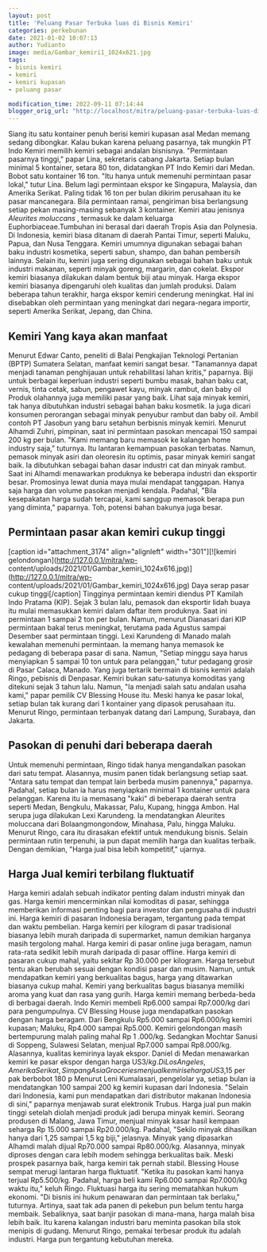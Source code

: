 ```yaml
---
layout: post
title: 'Peluang Pasar Terbuka luas di Bisnis Kemiri'
categories: perkebunan
date: 2021-01-02 10:07:13
author: Yudianto
image: media/Gambar_kemiri1_1024x621.jpg
tags:
- bisnis kemiri
- kemiri
- kemiri kupasan
- peluang pasar

modification_time: 2022-09-11 07:14:44
blogger_orig_url: "http://localhost/mitra/peluang-pasar-terbuka-luas-di-bisnis.html"
---
```


Siang itu satu kontainer penuh berisi kemiri kupasan asal Medan memang sedang
dibongkar. Kalau bukan karena peluang pasarnya, tak mungkin PT Indo Kemiri
memilih kemiri sebagai andalan bisnisnya. "Permintaan pasarnya tinggi," papar
Lina, sekretaris cabang Jakarta. Setiap bulan minimal 5 kontainer, setara 80
ton, didatangkan PT Indo Kemiri dari Medan. Bobot satu kontainer 16 ton. "Itu
hanya untuk memenuhi permintaan pasar lokal," tutur Lina. Belum lagi
permintaan ekspor ke Singapura, Malaysia, dan Amerika Serikat. Paling tidak 16
ton per bulan dikirim perusahaan itu ke pasar mancanegara. Bila permintaan
ramai, pengiriman bisa berlangsung setiap pekan masing-masing sebanyak 3
kontainer. Kemiri atau jenisnya _Aleurites moluccans_ , termasuk ke dalam
keluarga Euphorbiaceae.Tumbuhan ini berasal dari daerah Tropis Asia dan
Polynesia. Di Indonesia, kemiri biasa ditanam di daerah Pantai Timur, seperti
Maluku, Papua, dan Nusa Tenggara. Kemiri umumnya digunakan sebagai bahan baku
industri kosmetika, seperti sabun, shampo, dan bahan pembersih lainnya. Selain
itu, kemiri juga sering digunakan sebagai bahan baku untuk industri makanan,
seperti minyak goreng, margarin, dan cokelat. Ekspor kemiri biasanya dilakukan
dalam bentuk biji atau minyak. Harga ekspor kemiri biasanya dipengaruhi oleh
kualitas dan jumlah produksi. Dalam beberapa tahun terakhir, harga ekspor
kemiri cenderung meningkat. Hal ini disebabkan oleh permintaan yang meningkat
dari negara-negara importir, seperti Amerika Serikat, Jepang, dan China.

## Kemiri Yang kaya akan manfaat

Menurut Edwar Canto, peneliti di Balai Pengkajian Teknologi Pertanian (BPTP)
Sumatera Selatan, manfaat kemiri sangat besar. "Tanamannya dapat menjadi
tanaman penghijauan untuk rehabilitasi lahan kritis," paparnya. Biji untuk
berbagai keperluan industri seperti bumbu masak, bahan baku cat, vernis, tinta
cetak, sabun, pengawet kayu, minyak rambut, dan baby oil Produk olahannya juga
memiliki pasar yang baik. Lihat saja minyak kemiri, tak hanya dibutuhkan
industri sebagai bahan baku kosmetik. Ia juga dicari konsumen perorangan
sebagai minyak penyubur rambut dan baby oil. Ambil contoh PT Jasobun yang baru
setahun berbisnis minyak kemiri. Menurut Alhamdi Zuhri, pimpinan, saat ini
permintaan pasokan mencapai 150 sampai 200 kg per bulan. "Kami memang baru
memasok ke kalangan home industry saja," tuturnya. Itu lantaran kemampuan
pasokan terbatas. Namun, pemasok minyak asiri dan oleoresin itu optimis, pasar
minyak kemiri sangat baik. Ia dibutuhkan sebagai bahan dasar industri cat dan
minyak rambut. Saat ini Alhamdi menawarkan produknya ke beberapa industri dan
eksportir besar. Promosinya lewat dunia maya mulai mendapat tanggapan. Hanya
saja harga dan volume pasokan menjadi kendala. Padahal, "Bila kesepakatan
harga sudah tercapai, kami sanggup memasok berapa pun yang diminta," paparnya.
Toh, potensi bahan bakunya juga besar.

## Permintaan pasar akan kemiri cukup tinggi

[caption id="attachment_3174" align="alignleft" width="301"][![kemiri
gelondongan](http://127.0.0.1/mitra/wp-
content/uploads/2021/01/Gambar_kemiri_1024x616.jpg)](http://127.0.0.1/mitra/wp-
content/uploads/2021/01/Gambar_kemiri_1024x616.jpg) Daya serap pasar cukup
tinggi[/caption] Tingginya permintaan kemiri diendus PT Kamilah Indo Pratama
(KIP). Sejak 3 bulan lalu, pemasok dan eksportir lidah buaya itu mulai
memasukkan kemiri dalam daftar item produknya. Saat ini permintaan 1 sampai 2
ton per bulan. Namun, menurut Dianasari dari KIP permintaan bakal terus
meningkat, terutama pada Agustus sampai Desember saat permintaan tinggi. Lexi
Karundeng di Manado malah kewalahan memenuhi permintaan. Ia memang hanya
memasok ke pedagang di beberapa pasar di sana. Namun, "Setiap minggu saya
harus menyiapkan 5 sampai 10 ton untuk para pelanggan," tutur pedagang grosir
di Pasar Calaca, Manado. Yang juga tertarik bermain di bisnis kemiri adalah
Ringo, pebisnis di Denpasar. Kemiri bukan satu-satunya komoditas yang ditekuni
sejak 3 tahun lalu. Namun, "Ia menjadi salah satu andalan usaha kami," papar
pemilik CV Blessing House itu. Meski hanya ke pasar lokal, setiap bulan tak
kurang dari 1 kontainer yang dipasok perusahaan itu. Menurut Ringo, permintaan
terbanyak datang dari Lampung, Surabaya, dan Jakarta.

## Pasokan di penuhi dari beberapa daerah

Untuk memenuhi permintaan, Ringo tidak hanya mengandalkan pasokan dari satu
tempat. Alasannya, musim panen tidak berlangsung setiap saat. "Antara satu
tempat dan tempat lain berbeda musim panennya," paparnya. Padahal, setiap
bulan ia harus menyiapkan minimal 1 kontainer untuk para pelanggan. Karena itu
ia memasang "kaki" di beberapa daerah sentra seperti Medan, Bengkulu,
Makassar, Palu, Kupang, hingga Ambon. Hal serupa juga dilakukan Lexi
Karundeng. Ia mendatangkan Aleurites moluccana dari Bolaangmongondow,
Minahasa, Palu, hingga Maluku. Menurut Ringo, cara itu dirasakan efektif untuk
mendukung bisnis. Selain permintaan rutin terpenuhi, ia pun dapat memilih
harga dan kualitas terbaik. Dengan demikian, "Harga jual bisa lebih
kompetitif," ujarnya.

## Harga Jual kemiri terbilang fluktuatif

Harga kemiri adalah sebuah indikator penting dalam industri minyak dan gas.
Harga kemiri mencerminkan nilai komoditas di pasar, sehingga memberikan
informasi penting bagi para investor dan pengusaha di industri ini. Harga
kemiri di pasaran Indonesia beragam, tergantung pada tempat dan waktu
pembelian. Harga kemiri per kilogram di pasar tradisional biasanya lebih murah
daripada di supermarket, namun demikian harganya masih tergolong mahal. Harga
kemiri di pasar online juga beragam, namun rata-rata sedikit lebih murah
daripada di pasar offline. Harga kemiri di pasaran cukup mahal, yaitu sekitar
Rp 30.000 per kilogram. Harga tersebut tentu akan berubah sesuai dengan
kondisi pasar dan musim. Namun, untuk mendapatkan kemiri yang berkualitas
bagus, harga yang ditawarkan biasanya cukup mahal. Kemiri yang berkualitas
bagus biasanya memiliki aroma yang kuat dan rasa yang gurih. Harga kemiri
memang berbeda-beda di berbagai daerah. Indo Kemiri membeli Rp6.000 sampai
Rp7.000/kg dari para pengumpulnya. CV Blessing House juga mendapatkan pasokan
dengan harga beragam. Dari Bengkulu Rp5.000 sampai Rp6.000/kg kemiri kupasan;
Maluku, Rp4.000 sampai Rp5.000. Kemiri gelondongan masih bertempurung malah
paling mahal Rp 1 .000/kg. Sedangkan Mochtar Sanusi di Soppeng, Sulawesi
Selatan, menjual Rp7.000 sampai Rp8.000/kg. Alasannya, kualitas kemirinya
layak ekspor. Daniel di Medan menawarkan kemiri ke pasar ekspor dengan harga
US$3/kg. Di Los Angeles, Amerika Serikat, Simpang Asia Groceries menjual
kemiri seharga US$3,15 per pak berbobot 180 p Menurut Leni Kumalasari,
pengelolar ya, setiap bulan ia mendatangkan 100 sampai 200 kg kemiri kupasan
dari Indonesia. "Selain dari Indonesia, kami pun mendapatkan dari distributor
makanan Indonesia di sini," paparnya menjawab surat elektronik Trubus. Harga
jual pun makin tinggi setelah diolah menjadi produk jadi berupa minyak kemiri.
Seorang produsen di Malang, Jawa Timur, menjual minyak kasar hasil kempaan
seharga Rp 15.000 sampai Rp20.000/kg. Padahal, "Sekilo minyak dihasilkan hanya
dari 1,25 sampai 1,5 kg biji," jelasnya. Minyak yang dipasarkan Alhamdi malah
dijual Rp70.000 sampai Rp80.000/kg. Alasannya, minyak diproses dengan cara
lebih modem sehingga berkualitas baik. Meski prospek pasarnya baik, harga
kemiri tak pernah stabil. Blessing House sempat merugi lantaran harga
fluktuatif. "Ketika itu pasokan kami hanya terjual Rp5.500/kg. Padahal, harga
beli kami Rp6.000 sampai Rp7.000/kg waktu itu," keluh Ringo. Fluktuasi harga
itu sering mematahkan hukum ekonomi. "Di bisnis ini hukum penawaran dan
permintaan tak berlaku," tuturnya. Artinya, saat tak ada panen di pekebun pun
belum tentu harga membaik. Sebaliknya, saat banjir pasokan di mana-mana, harga
malah bisa lebih baik. Itu karena kalangan industri baru meminta pasokan bila
stok menipis di gudang. Menurut Ringo, pemakai terbesar produk itu adalah
industri. Harga pun tergantung kebutuhan mereka.


